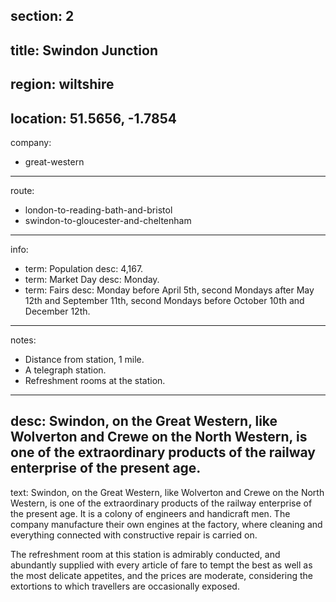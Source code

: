 section: 2
----
title: Swindon Junction
----
region: wiltshire
----
location: 51.5656, -1.7854
----
company:
- great-western
----
route:
- london-to-reading-bath-and-bristol
- swindon-to-gloucester-and-cheltenham
----
info:
- term: Population
  desc: 4,167.
- term: Market Day
  desc: Monday.
- term: Fairs
  desc: Monday before April 5th, second Mondays after May 12th and September 11th, second Mondays before October 10th and December 12th.
----
notes:
- Distance from station, 1 mile.
- A telegraph station.
- Refreshment rooms at the station.
----
desc: Swindon, on the Great Western, like Wolverton and Crewe on the North Western, is one of the extraordinary products of the railway enterprise of the present age.
----
text: Swindon, on the Great Western, like Wolverton and Crewe on the North Western, is one of the extraordinary products of the railway enterprise of the present age. It is a colony of engineers and handicraft men. The company manufacture their own engines at the factory, where cleaning and everything connected with constructive repair is carried on.

The refreshment room at this station is admirably conducted, and abundantly supplied with every article of fare to tempt the best as well as the most delicate appetites, and the prices are moderate, considering the extortions to which travellers are occasionally exposed.
